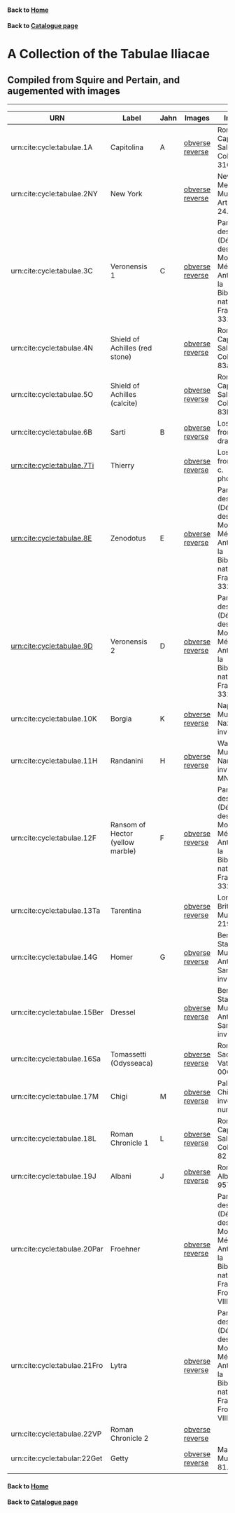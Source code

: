 #### Back to [Home](https://brclar15.github.io/tabulaCapitolina/)
#### Back to [Catalogue page](catalogues.md)

# A Collection of the Tabulae Iliacae


## Compiled from Squire and Pertain, and augemented with images 



----------

| URN  | Label  | Jahn  | Images | Inventory |
|---|---|---|---|---| 
| urn:cite:cycle:tabulae.1A  | Capitolina  | A  | [obverse]() [reverse]()| Rome, Museo Capitolino, Sale delle Colombe, inv. 316 |
| urn:cite:cycle:tabulae.2NY  |  New York |   | [obverse]() [reverse]() |  New York, Metropolitan Museum of Art, inv. 24.97.11 |
| urn:cite:cycle:tabulae.3C  | Veronensis 1  | C  | [obverse]() [reverse]()  | Paris, Cabinet des Médailles (Département des Monnaies, Médailles et Antiques de la Bibliothèque nationale de France), inv. 3318  |
| urn:cite:cycle:tabulae.4N  | Shield of Achilles (red stone)  |   | [obverse]() [reverse]()  | Rome, Museo Capitolino, Sale delle Colombe, inv. 83a |
| urn:cite:cycle:tabulae.5O  | Shield of Achilles (calcite)  |   | [obverse]() [reverse]()  | Rome, Museo Capitolino, Sale delle Colombe, inv. 83b  |
| urn:cite:cycle:tabulae.6B  | Sarti  |  B |  [obverse]() [reverse]()    | Lost (known from 19th c. drawing)  |
| [urn:cite:cycle:tabulae.7Ti](http://shot.holycross.edu/eikon/tabulaeiliacae/image_13.jpeg)  | Thierry  |   |  [obverse]() [reverse]()   |  Lost (known from a 19th c. photograph) |
| [urn:cite:cycle:tabulae.8E](http://shot.holycross.edu/eikon/tabulaeiliacae/image_14.jpeg)  | Zenodotus  |  E |  [obverse]() [reverse]()   |  Paris, Cabinet des Médailles (Département des Monnaies, Médailles et Antiques de la Bibliothèque nationale de France), inv. 3321  |
|  [urn:cite:cycle:tabulae.9D](http://shot.holycross.edu/eikon/tabulaeiliacae/image_15.jpeg) | Veronensis 2  |  D |   [obverse]() [reverse]()   | Paris, Cabinet des Médailles (Département des Monnaies, Médailles et Antiques de la Bibliothèque nationale de France), inv. 3319  |
|  urn:cite:cycle:tabulae.10K |  Borgia | K  |  [obverse]() [reverse]()   |   Naples, Museo Nazionale, inv. 2408 |
| urn:cite:cycle:tabulae.11H  | Randanini  | H  |  [obverse]() [reverse]()    | Warsaw, Muzeum Narodowe, inv. 147975 MN  |
| urn:cite:cycle:tabulae.12F  | Ransom of Hector (yellow marble)  | F  |  [obverse]() [reverse]()    |  Paris, Cabinet des Médailles (Département des Monnaies, Médailles et Antiques de la Bibliothèque nationale de France), inv. 3320 |
| urn:cite:cycle:tabulae.13Ta  | Tarentina  |   |  [obverse]() [reverse]()    | London, British Museum, inv. 2192  |
|  urn:cite:cycle:tabulae.14G | Homer  | G  |  [obverse]() [reverse]()   |  Berlin, Staatliche Museen, Antike Sammlungen, inv. 1755  |
| urn:cite:cycle:tabulae.15Ber  | Dressel  |   |   [obverse]() [reverse]()   |  Berlin, Staatliche Museen, Antike Sammlungen, inv. 1813 |
| urn:cite:cycle:tabulae.16Sa  | Tomassetti (Odysseaca)  |   |   [obverse]() [reverse]()   | Rome, Museo Sacro del Vaticano, inv. 0066  |
| urn:cite:cycle:tabulae.17M  | Chigi  | M  |   [obverse]() [reverse]()   | Palazzo Chigi, no inventory number  |
| urn:cite:cycle:tabulae.18L  | Roman Chronicle 1  | L  |  [obverse]() [reverse]()    | Rome, Museo Capitolino, Sale delle Colombe, inv. 82  |
| urn:cite:cycle:tabulae.19J  | Albani  | J  |  [obverse]() [reverse]()    |  Rome, Villa Albani, inv. 957 |
| urn:cite:cycle:tabulae.20Par  | Froehner  |   |   [obverse]() [reverse]()    | Paris, Cabinet des Médailles (Département des Monnaies, Médailles et Antiques de la Bibliothèque nationale de France) Froehner, inv. VIII 148 |
| urn:cite:cycle:tabulae.21Fro  | Lytra  |   |  [obverse]() [reverse]()     | Paris, Cabinet des Médailles (Département des Monnaies, Médailles et Antiques de la Bibliothèque nationale de France) Froehner, inv. VIII 146 |
| urn:cite:cycle:tabulae.22VP  | Roman Chronicle 2  |   |  [obverse]() [reverse]()    |  | 
| urn:cite:cycle:tabular:22Get  | Getty  |   |  [obverse]() [reverse]()    | Malibu, Getty Museum, inv. 81.AA.113  |



#### Back to [Home](https://brclar15.github.io/tabulaCapitolina/)
#### Back to [Catalogue page](catalogues.md)
